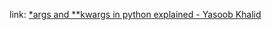 link: [*args and **kwargs in python explained - Yasoob Khalid](https://yasoob.me/2013/08/04/args-and-kwargs-in-python-explained/)
